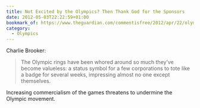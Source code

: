 ```yaml
---
title: Not Excited by the Olympics? Then Thank God for the Sponsors
date: 2012-05-03T22:22:59+01:00
bookmark_of: https://www.theguardian.com/commentisfree/2012/apr/22/olympics-thank-god-for-sponsors
category:
  - Olympics
---
```

Charlie Brooker:

> The Olympic rings have been whored around so much they’ve become valueless: a status symbol for a few corporations to tote like a badge for several weeks, impressing almost no one except themselves.

Increasing commercialism of the games threatens to undermine the Olympic movement.
